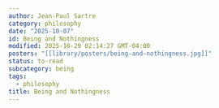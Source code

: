 ```yaml
---
author: Jean-Paul Sartre
category: philosophy
date: "2025-10-07"
id: Being and Nothingness
modified: 2025-10-29 02:14:27 GMT-04:00
posters: "[[library/posters/being-and-nothingness.jpg]]"
status: to-read
subcategory: being
tags:
  - philosophy
title: Being and Nothingness
---
```


